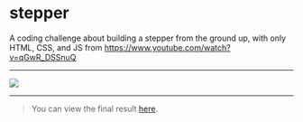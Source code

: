 # stepper
A coding challenge about building a stepper from the ground up, with only HTML, CSS, and JS from https://www.youtube.com/watch?v=qGwR_DSSnuQ

---

![](https://i.imgur.com/yUYD6eG.gif)

---

> You can view the final result [here](https://imsalahdev.github.io/stepper/).
